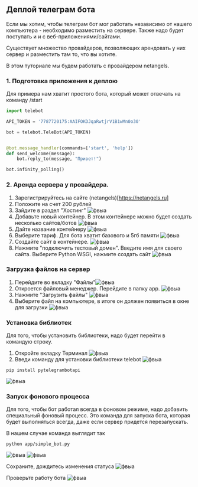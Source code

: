 ## Деплой телеграм бота

Если мы хотим, чтобы телеграм бот мог работать независимо от нашего компьютера - необходимо разместить на сервере. Также надо будет поступать и и с веб-приложениями/сайтами. 

Существует множество провайдеров, позволяющих арендовать у них сервер и разместить там то, что вы хотите. 

В этом туториале мы будем работать с провайдером netangels. 


### 1. Подготовка приложения к деплою 

Для примера нам хватит простого бота, который может отвечать на команду /start

```python
import telebot

API_TOKEN = '7787720175:AAIFOKDJqaRwtjrV1B1wMn0o30'

bot = telebot.TeleBot(API_TOKEN)


@bot.message_handler(commands=['start', 'help'])
def send_welcome(message):
    bot.reply_to(message, "Привет!")

bot.infinity_polling()
```

### 2. Аренда сервера у провайдера. 

1. Зарегистрируйтесь на сайте (netangels)[https://netangels.ru]
2. Положите на счет 200 рублей 
3. Зайдите в раздел "Хостинг" ![фвыа](http://images.na4u.ru/static/bot_deploy/1.png)
4. Добавьте новый контейнер. В этом контейнере можно будет создать несколько сайтов/ботов ![фвыа](http://images.na4u.ru/static/bot_deploy/2.png)
5. Дайте название контейнеру ![фвыа](http://images.na4u.ru/static/bot_deploy/3.png)
6.  Выберите тариф. Для бота хватит базового и 5гб памяти ![фвыа](http://images.na4u.ru/static/bot_deploy/4.png)
7. Создайте сайт в контейнере. ![фвыа](http://images.na4u.ru/static/bot_deploy/6.png) 
8.  Нажмите "подключить тестовый домен". Введите имя для своего сайта. Выберите Python WSGI, нажмите создать сайт ![фвыа](http://images.na4u.ru/static/bot_deploy/5.png)

### Загрузка файлов на сервер

1. Перейдите во вкладку "Файлы"![фвыа](http://images.na4u.ru/static/bot_deploy/7.png)
2. Откроется файловый менеджер. Перейдите в папку app.  ![фвыа](http://images.na4u.ru/static/bot_deploy/8.png)
3. Нажмите "Загрузить файлы" ![фвыа](http://images.na4u.ru/static/bot_deploy/9.png)
4. Выберите файл на компьютере, в итоге он должен появиться в окне для загрузки  ![фвыа](http://images.na4u.ru/static/bot_deploy/10.png)

### Установка библиотек

Для того, чтобы установить библиотеки, надо будет перейти в командую строку. 
1. Откройте вкладку Терминал ![фвыа](http://images.na4u.ru/static/bot_deploy/11.png)
2. Введи команду для установки библиотеки telebot ![фвыа](http://images.na4u.ru/static/bot_deploy/12.png)
 ```
pip install pytelegrambotapi
```
 ![фвыа](http://images.na4u.ru/static/bot_deploy/13.png)

### Запуск фонового процесса

Для того, чтобы бот работал всегда в фоновом режиме, надо добавить специальный фоновый процесс. Это команда для запуска бота, которая будет выполняться всегда, даже если  сервер придется перезапускать.

В нашем случае команда выглядит так

```
python app/simple_bot.py
```

 ![фвыа](http://images.na4u.ru/static/bot_deploy/14.png)
  ![фвыа](http://images.na4u.ru/static/bot_deploy/15.png)

Сохраните, дождитесь изменения статуса
 ![фвыа](http://images.na4u.ru/static/bot_deploy/16.png)

Проверьте работу бота
 ![фвыа](http://images.na4u.ru/static/bot_deploy/17.png)